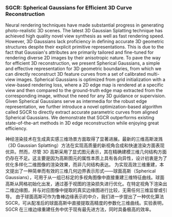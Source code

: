### SGCR: Spherical Gaussians for Efficient 3D Curve Reconstruction

Neural rendering techniques have made substantial progress in generating photo-realistic 3D scenes. The latest 3D Gaussian Splatting technique has achieved high quality novel view synthesis as well as fast rendering speed. However, 3D Gaussians lack proficiency in defining accurate 3D geometric structures despite their explicit primitive representations. This is due to the fact that Gaussian's attributes are primarily tailored and fine-tuned for rendering diverse 2D images by their anisotropic nature. To pave the way for efficient 3D reconstruction, we present Spherical Gaussians, a simple and effective representation for 3D geometric boundaries, from which we can directly reconstruct 3D feature curves from a set of calibrated multi-view images. Spherical Gaussians is optimized from grid initialization with a view-based rendering loss, where a 2D edge map is rendered at a specific view and then compared to the ground-truth edge map extracted from the corresponding image, without the need for any 3D guidance or supervision. Given Spherical Gaussians serve as intermedia for the robust edge representation, we further introduce a novel optimization-based algorithm called SGCR to directly extract accurate parametric curves from aligned Spherical Gaussians. We demonstrate that SGCR outperforms existing state-of-the-art methods in 3D edge reconstruction while enjoying great efficiency.

神经渲染技术在生成真实感三维场景方面取得了显著进展。最新的三维高斯泼溅（3D Gaussian Splatting）方法在实现高质量的新视角合成和快速渲染方面表现优异。然而，尽管 3D 高斯采用了显式图元表示，其在精确建模三维几何结构方面仍存在不足。这主要是因为高斯图元的属性本质上具有各向异性，设计初衷是为了优化多样化二维图像的渲染效果，而非几何结构表达。
为实现高效三维重建，本文提出了一种简单而有效的三维几何边界表示形式——球面高斯（Spherical Gaussians），可用于从一组已标定的多视角图像中直接重建三维特征曲线。球面高斯从网格初始化出发，通过基于视图的渲染损失进行优化。在特定视角下渲染出二维边缘图，并与对应图像中提取的真实边缘图进行比较，无需任何三维监督或引导。
由于球面高斯可作为鲁棒边缘表示的中介，我们进一步提出了一种优化算法 SGCR，可从配准后的球面高斯中直接提取高精度的参数化三维曲线。实验表明，SGCR 在三维边缘重建任务中优于现有最先进方法，同时具备极高的效率。
